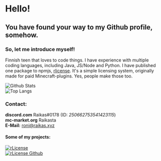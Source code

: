[rlicenseLogo]: https://nodei.co/npm/rlicense.png "rLicense"
# Hello!
## You have found your way to my Github profile, somehow.
### So, let me introduce myself!

Finnish teen that loves to code things.
I have experience with multiple coding languages, including Java, JS/Node and Python.
I have published one package to npmjs, [rlicense](https://npmjs.com/package/rlicense). 
It's a simple licensing system, originally made for paid Minecraft-plugins. Yes, people make those too.

![Github Stats](https://github-readme-stats.vercel.app/api?username=raikasdev&hide_title=true&show_icons=true&theme=radical)\
![Top Langs](https://github-readme-stats.vercel.app/api/top-langs/?username=raikasdev&theme=radical)

### Contact:
**discord.com** Raikas#0178 (ID: *250662753541423115*)\
**mc-market.org** Raikasta\
**E-Mail:** roni@raikas.xyz

#### Some of my projects:
[![rLicense][rlicenseLogo]](https://npmjs.com/package/rlicense)\
[![rLicense Github](https://github-readme-stats.vercel.app/api/pin/?username=raikasdev&repo=rlicense)](https://github.com/raikasdev/rlicense)
